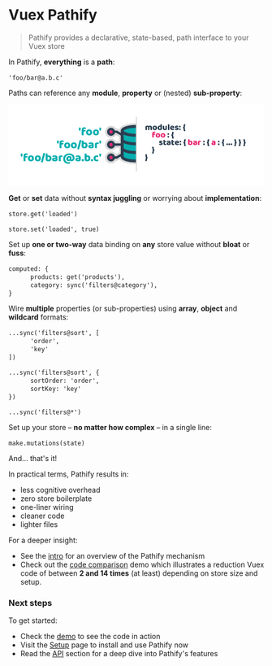 <a id="home" style="position: absolute; top: 0"></a>

# Vuex Pathify

> Pathify provides a declarative, state-based, path interface to your Vuex store

In Pathify, **everything** is a **path**:

```pathify
'foo/bar@a.b.c'
```

Paths can reference any **module**, **property** or (nested) **sub-property**:

![pathify-diagram](assets/img/readme/pathify-diagram.png)


**Get** or **set** data without **syntax juggling** or worrying about **implementation**:

```pathify
store.get('loaded')
```
```pathify
store.set('loaded', true)
```


Set up **one or two-way** data binding on **any** store value without **bloat** or **fuss**:

```pathify
computed: {
      products: get('products'),
      category: sync('filters@category'),
}
```



Wire **multiple** properties (or sub-properties) using **array**, **object** and **wildcard** formats:

```pathify
...sync('filters@sort', [
      'order', 
      'key'
])
```
```pathify
...sync('filters@sort', {
      sortOrder: 'order',
      sortKey: 'key'
})
```
```pathify
...sync('filters@*')
```


Set up your store – **no matter how complex** – in a single line:

```pathify
make.mutations(state)
```


And... that's it!


In practical terms, Pathify results in:

- less cognitive overhead
- zero store boilerplate
- one-liner wiring
- cleaner code
- lighter files

For a deeper insight:

- See the [intro](/guide/intro.md) for an overview of the Pathify mechanism
- Check out the [code comparison](https://codesandbox.io/s/github/davestewart/vuex-pathify/tree/master/demo?initialpath=code) demo which illustrates a reduction Vuex code of between **2 and 14 times** (at least) depending on store size and setup.

### Next steps

To get started:

- Check the [demo](https://codesandbox.io/s/github/davestewart/vuex-pathify/tree/master/demo) to see the code in action
- Visit the [Setup](/guide/setup.md) page to install and use Pathify now
- Read the [API](/api) section for a deep dive into Pathify's features
